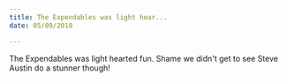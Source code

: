 ```yaml
---
title: The Expendables was light hear...
date: 05/09/2010

---
```


The Expendables was light hearted fun. Shame we didn't get to see Steve Austin do a stunner though!
